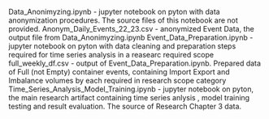 Data_Anonimyzing.ipynb - jupyter notebook on pyton with data anonymization procedures. The source files of this notebook are not provided.
Anonym_Daily_Events_22_23.csv - anonymized Event Data, the output file from Data_Anonimyzing.ipynb
Event_Data_Preparation.ipynb - jupyter notebook on pyton with data cleaning and preparation steps required for time series analysis in a reasearc required scope
full_weekly_df.csv - output of Event_Data_Preparation.ipynb. Prepared data of Full (not Empty) container events, containing Import Export and Imbalance volumes by each required in research scope category
Time_Series_Analysis_Model_Training.ipynb - jupyter notebook on pyton, the main research artifact containing time series anlysis , model training testing and result evaluation. The source of Research Chapter 3 data.
